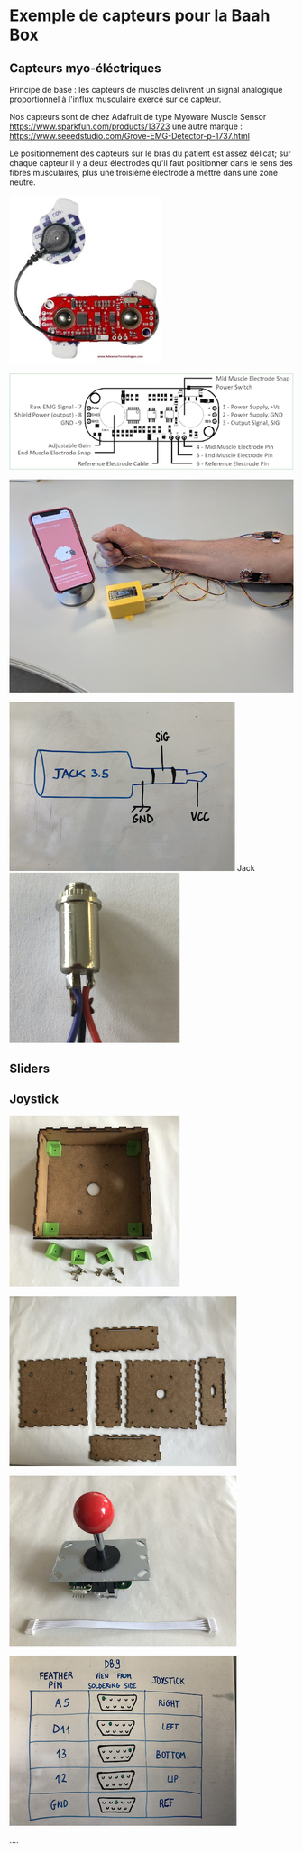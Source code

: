 # Exemple de capteurs pour la Baah Box




## Capteurs myo-éléctriques

Principe de base : les capteurs de muscles delivrent un signal analogique proportionnel à l'influx musculaire exercé sur ce capteur.

Nos capteurs sont de chez Adafruit de type Myoware Muscle Sensor 
https://www.sparkfun.com/products/13723
une autre marque : 
https://www.seeedstudio.com/Grove-EMG-Detector-p-1737.html

Le positionnement des capteurs sur le bras du patient est assez délicat; sur chaque capteur il y a deux électrodes qu'il faut positionner dans le sens des fibres musculaires, plus une troisième électrode à mettre dans une zone neutre.

![](../img/sensor-270x300.jpg)



![](../img/muscle-Sensor-layout.jpg)

![](../img/photoBaaBox.jpg)

![](../img/JACK_Herve_400x300.jpg)
Jack
![](../img/Jack.jpg)


## Sliders


## Joystick


![](../img/Joystick_box_assembly_300X300.jpeg)


![](../img/Joystick_box_parts_400x300.jpeg)

![](../img/Arcade_Joystick_400X300.jpeg)

![](../img/Tableau_DB9_Feather_Joystick_herve_400x300.jpg)


....
